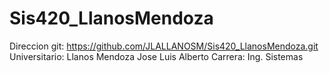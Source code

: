 # Sis420_LlanosMendoza
Direccion git: https://github.com/JLALLANOSM/Sis420_LlanosMendoza.git
Universitario: Llanos Mendoza Jose Luis Alberto 
Carrera: Ing. Sistemas
